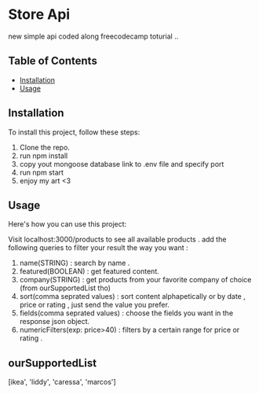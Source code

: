 # Store Api
new simple api coded along freecodecamp toturial ..
## Table of Contents

- [Installation](#installation)
- [Usage](#usage)



## Installation

To install this project, follow these steps:

1. Clone the repo.
2. run npm install 
3. copy yout mongoose database link to .env file and specify port 
4. run npm start 
5. enjoy my art <3

## Usage

Here's how you can use this project:

Visit localhost:3000/products to see all available products .
add the following queries to filter your result the way you want :
1. name(STRING) : search by name .
2. featured(BOOLEAN) : get featured content.
3. company(STRING) : get products from your favorite company of choice (from <a name="ourSupportedList">ourSupportedList</a> tho)
4. sort(comma seprated values) : sort content alphapetically or by date , price or rating , just send the value you prefer.
5. fields(comma seprated values) : choose the fields you want in the response json object.
6. numericFilters(exp: price>40) : filters by a certain range for price or rating .
   





##  ourSupportedList
[ikea', 'liddy', 'caressa', 'marcos']



